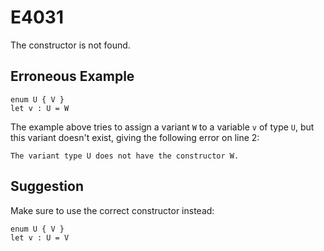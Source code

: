 # E4031

The constructor is not found.

## Erroneous Example

```moonbit
enum U { V }
let v : U = W
```

The example above tries to assign a variant `W` to a variable `v` of type `U`,
but this variant doesn't exist, giving the following error on line 2:

```
The variant type U does not have the constructor W.
```

## Suggestion

Make sure to use the correct constructor instead:

```moonbit
enum U { V }
let v : U = V
```

